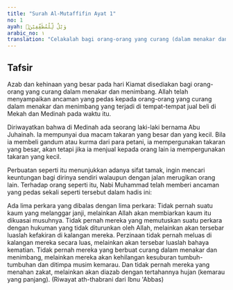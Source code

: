 ```yaml
---
title: "Surah Al-Mutaffifin Ayat 1"
no: 1
ayah: وَيْلٌ لِّلْمُطَفِّفِيْنَۙ
arabic_no: ١
translation: "Celakalah bagi orang-orang yang curang (dalam menakar dan menimbang)! "
---
```


## Tafsir

Azab dan kehinaan yang besar pada hari Kiamat disediakan bagi orang-orang yang curang dalam menakar dan menimbang. Allah telah menyampaikan ancaman yang pedas kepada orang-orang yang curang dalam menakar dan menimbang yang terjadi di tempat-tempat jual beli di Mekah dan Medinah pada waktu itu.

Diriwayatkan bahwa di Medinah ada seorang laki-laki bernama Abu Juhainah. Ia mempunyai dua macam takaran yang besar dan yang kecil. Bila ia membeli gandum atau kurma dari para petani, ia mempergunakan takaran yang besar, akan tetapi jika ia menjual kepada orang lain ia mempergunakan takaran yang kecil.

Perbuatan seperti itu menunjukkan adanya sifat tamak, ingin mencari keuntungan bagi dirinya sendiri walaupun dengan jalan merugikan orang lain. Terhadap orang seperti itu, Nabi Muhammad telah memberi ancaman yang pedas sekali seperti tersebut dalam hadis ini:

Ada lima perkara yang dibalas dengan lima perkara: Tidak pernah suatu kaum yang melanggar janji, melainkan Allah akan membiarkan kaum itu dikuasai musuhnya. Tidak pernah mereka yang memutuskan suatu perkara dengan hukuman yang tidak diturunkan oleh Allah, melainkan akan tersebar luaslah kefakiran di kalangan mereka. Perzinaan tidak pernah meluas di kalangan mereka secara luas, melainkan akan tersebar luaslah bahaya kematian. Tidak pernah mereka yang berbuat curang dalam menakar dan menimbang, melainkan mereka akan kehilangan kesuburan tumbuh-tumbuhan dan ditimpa musim kemarau. Dan tidak pernah mereka yang menahan zakat, melainkan akan diazab dengan tertahannya hujan (kemarau yang panjang). (Riwayat ath-thabrani dari Ibnu 'Abbas)